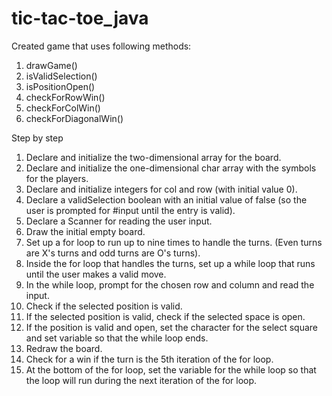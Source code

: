 # tic-tac-toe_java

Created game that uses following methods:
1. drawGame()
2. isValidSelection()
3. isPositionOpen()
4. checkForRowWin()
5. checkForColWin()
6. checkForDiagonalWin()

Step by step
1. Declare and initialize the two-dimensional array for the board.
2. Declare and initialize the one-dimensional char array with the symbols for the players.
3. Declare and initialize integers for col and row (with initial value 0).
4. Declare a validSelection boolean with an initial value of false (so the user is prompted for #input until the entry is valid).
5. Declare a Scanner for reading the user input.
6. Draw the initial empty board.
7. Set up a for loop to run up to nine times to handle the turns. (Even turns are X's turns and odd turns are O's turns).
8. Inside the for loop that handles the turns, set up a while loop that runs until the user makes a valid move.
9. In the while loop, prompt for the chosen row and column and read the input.
10. Check if the selected position is valid.
11. If the selected position is valid, check if the selected space is open.
12. If the position is valid and open, set the character for the select square and set variable so that the while loop ends.
13. Redraw the board.
14. Check for a win if the turn is the 5th iteration of the for loop.
15. At the bottom of the for loop, set the variable for the while loop so that the loop will run during the next iteration of the for loop.
